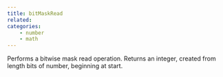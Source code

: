 ```yaml
---
title: bitMaskRead
related:
categories:
    - number
    - math
---
```


Performs a bitwise mask read operation.
        Returns an integer, created from length bits of number,
        beginning at start.